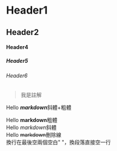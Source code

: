 # Header1
## Header2

#### Header4
##### Header5
###### Header6

>我是註解

Hello  ***markdown***斜體+粗體

Hello  **markdown**粗體  
Hello  *markdown*斜體  
Hello  ~~markdown~~刪除線  
換行在最後空兩個空白"  "，換段落直接空一行
